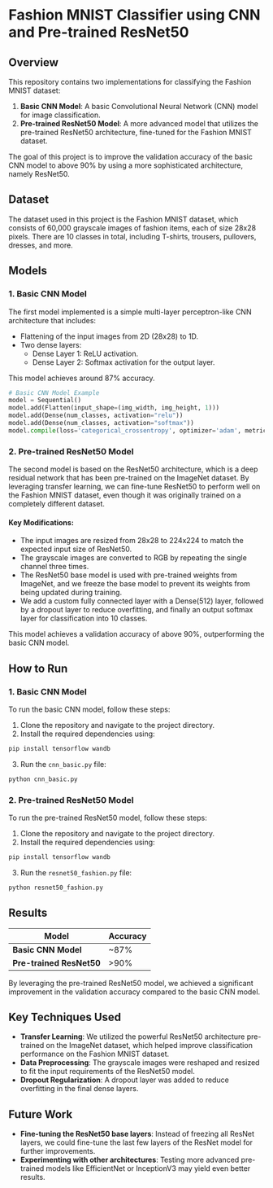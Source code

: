 
# Fashion MNIST Classifier using CNN and Pre-trained ResNet50

## Overview
This repository contains two implementations for classifying the Fashion MNIST dataset:

1. **Basic CNN Model**: A basic Convolutional Neural Network (CNN) model for image classification.
2. **Pre-trained ResNet50 Model**: A more advanced model that utilizes the pre-trained ResNet50 architecture, fine-tuned for the Fashion MNIST dataset.

The goal of this project is to improve the validation accuracy of the basic CNN model to above 90% by using a more sophisticated architecture, namely ResNet50.

## Dataset
The dataset used in this project is the Fashion MNIST dataset, which consists of 60,000 grayscale images of fashion items, each of size 28x28 pixels. There are 10 classes in total, including T-shirts, trousers, pullovers, dresses, and more.

## Models

### 1. Basic CNN Model
The first model implemented is a simple multi-layer perceptron-like CNN architecture that includes:
- Flattening of the input images from 2D (28x28) to 1D.
- Two dense layers:
  - Dense Layer 1: ReLU activation.
  - Dense Layer 2: Softmax activation for the output layer.

This model achieves around 87% accuracy.

```python
# Basic CNN Model Example
model = Sequential()
model.add(Flatten(input_shape=(img_width, img_height, 1)))
model.add(Dense(num_classes, activation="relu"))
model.add(Dense(num_classes, activation="softmax"))
model.compile(loss='categorical_crossentropy', optimizer='adam', metrics=['accuracy'])
```

### 2. Pre-trained ResNet50 Model
The second model is based on the ResNet50 architecture, which is a deep residual network that has been pre-trained on the ImageNet dataset. By leveraging transfer learning, we can fine-tune ResNet50 to perform well on the Fashion MNIST dataset, even though it was originally trained on a completely different dataset.

#### Key Modifications:
- The input images are resized from 28x28 to 224x224 to match the expected input size of ResNet50.
- The grayscale images are converted to RGB by repeating the single channel three times.
- The ResNet50 base model is used with pre-trained weights from ImageNet, and we freeze the base model to prevent its weights from being updated during training.
- We add a custom fully connected layer with a Dense(512) layer, followed by a dropout layer to reduce overfitting, and finally an output softmax layer for classification into 10 classes.

This model achieves a validation accuracy of above 90%, outperforming the basic CNN model.

## How to Run

### 1. Basic CNN Model
To run the basic CNN model, follow these steps:

1. Clone the repository and navigate to the project directory.
2. Install the required dependencies using:

```bash
pip install tensorflow wandb
```

3. Run the `cnn_basic.py` file:

```bash
python cnn_basic.py
```

### 2. Pre-trained ResNet50 Model
To run the pre-trained ResNet50 model, follow these steps:

1. Clone the repository and navigate to the project directory.
2. Install the required dependencies using:

```bash
pip install tensorflow wandb
```

3. Run the `resnet50_fashion.py` file:

```bash
python resnet50_fashion.py
```

## Results

| Model                  | Accuracy |
|------------------------|----------|
| **Basic CNN Model**     | ~87%     |
| **Pre-trained ResNet50**| >90%     |

By leveraging the pre-trained ResNet50 model, we achieved a significant improvement in the validation accuracy compared to the basic CNN model.

## Key Techniques Used
- **Transfer Learning**: We utilized the powerful ResNet50 architecture pre-trained on the ImageNet dataset, which helped improve classification performance on the Fashion MNIST dataset.
- **Data Preprocessing**: The grayscale images were reshaped and resized to fit the input requirements of the ResNet50 model.
- **Dropout Regularization**: A dropout layer was added to reduce overfitting in the final dense layers.

## Future Work
- **Fine-tuning the ResNet50 base layers**: Instead of freezing all ResNet layers, we could fine-tune the last few layers of the ResNet model for further improvements.
- **Experimenting with other architectures**: Testing more advanced pre-trained models like EfficientNet or InceptionV3 may yield even better results.
